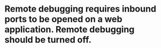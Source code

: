 # Remote debugging requires inbound ports to be opened on a web application. Remote debugging should be turned off.
